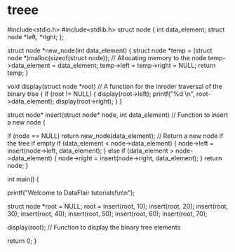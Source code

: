 # treee 
#include<stdio.h>
#include<stdlib.h>
struct node
{
int data_element;
struct node *left, *right;
};

struct node *new_node(int data_element)
{
struct node *temp = (struct node *)malloc(sizeof(struct node)); // Allocating memory to the node
temp->data_element = data_element;
temp->left = temp->right = NULL;
return temp;
}

void display(struct node *root) // A function for the inroder traversal of the binary tree
{
if (root != NULL)
{
display(root->left);
printf("%d \n", root->data_element);
display(root->right);
}
}

struct node* insert(struct node* node, int data_element) // Function to insert a new node
{

if (node == NULL) return new_node(data_element); // Return a new node if the tree if empty
if (data_element < node->data_element)
{
node->left = insert(node->left, data_element);
}
else if (data_element > node->data_element)
{
node->right = insert(node->right, data_element);
}
return node;
}

int main()
{

printf("Welcome to DataFlair tutorials!\n\n");

struct node *root = NULL;
root = insert(root, 10);
insert(root, 20);
insert(root, 30);
insert(root, 40);
insert(root, 50);
insert(root, 60);
insert(root, 70);

display(root); // Function to display the binary tree elements

return 0;
}
